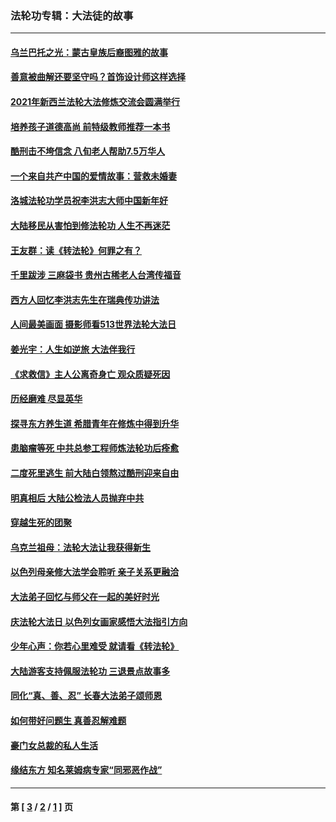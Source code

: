 ### 法轮功专辑：大法徒的故事
---
#### [乌兰巴托之光：蒙古皇族后裔图雅的故事](../../pages/nf1147481/n13155759.md?10300430) 
#### [善意被曲解还要坚守吗？首饰设计师这样选择](../../pages/nf1147481/n13077575.md?10300430) 
#### [2021年新西兰法轮大法修炼交流会圆满举行](../../pages/nf1147481/n13033149.md?10300430) 
#### [培养孩子道德高尚 前特级教师推荐一本书](../../pages/nf1147481/n12938640.md?10300430) 
#### [酷刑击不垮信念 八旬老人帮助7.5万华人](../../pages/nf1147481/n12880712.md?10300430) 
#### [一个来自共产中国的爱情故事：营救未婚妻](../../pages/nf1147481/n12778386.md?10300430) 
#### [洛城法轮功学员祝李洪志大师中国新年好](../../pages/nf1147481/n12724685.md?10300430) 
#### [大陆移民从害怕到修法轮功 人生不再迷茫](../../pages/nf1147481/n12414325.md?10300430) 
#### [王友群：读《转法轮》何罪之有？](../../pages/nf1147481/n12408647.md?10300430) 
#### [千里跋涉 三麻袋书 贵州古稀老人台湾传福音](../../pages/nf1147481/n12198750.md?10300430) 
#### [西方人回忆李洪志先生在瑞典传功讲法](../../pages/nf1147481/n12099607.md?10300430) 
#### [人间最美画面 摄影师看513世界法轮大法日](../../pages/nf1147481/n12094118.md?10300430) 
#### [姜光宇：人生如逆旅 大法伴我行](../../pages/nf1147481/n12088664.md?10300430) 
#### [《求救信》主人公离奇身亡 观众质疑死因](../../pages/nf1147481/n11845215.md?10300430) 
#### [历经磨难 尽显英华](../../pages/nf1147481/n11723297.md?10300430) 
#### [探寻东方养生道 希腊青年在修炼中得到升华](../../pages/nf1147481/n11494502.md?10300430) 
#### [患脑瘤等死 中共总参工程师炼法轮功后痊愈](../../pages/nf1147481/n11466682.md?10300430) 
#### [二度死里逃生 前大陆白领熬过酷刑迎来自由](../../pages/nf1147481/n11368594.md?10300430) 
#### [明真相后 大陆公检法人员抛弃中共](../../pages/nf1147481/n11358618.md?10300430) 
#### [穿越生死的团聚](../../pages/nf1147481/n11258922.md?10300430) 
#### [乌克兰祖母：法轮大法让我获得新生](../../pages/nf1147481/n11269457.md?10300430) 
#### [以色列母亲修大法学会聆听 亲子关系更融洽](../../pages/nf1147481/n11268195.md?10300430) 
#### [大法弟子回忆与师父在一起的美好时光](../../pages/nf1147481/n11267759.md?10300430) 
#### [庆法轮大法日 以色列女画家感悟大法指引方向](../../pages/nf1147481/n11267735.md?10300430) 
#### [少年心声：你若心里难受 就请看《转法轮》](../../pages/nf1147481/n11267496.md?10300430) 
#### [大陆游客支持佩服法轮功 三退景点故事多](../../pages/nf1147481/n11267378.md?10300430) 
#### [同化“真、善、忍” 长春大法弟子颂师恩](../../pages/nf1147481/n11266497.md?10300430) 
#### [如何带好问题生 真善忍解难题](../../pages/nf1147481/n11243655.md?10300430) 
#### [豪门女总裁的私人生活](../../pages/nf1147481/n10127794.md?10300430) 
#### [缘结东方 知名莱姆病专家“同邪恶作战”](../../pages/nf1147481/n10682468.md?10300430) 

---
#### 第 [ [3](./3.md?10300430) / [2](./2.md?10300430) / [1](./1.md?10300430) ] 页
